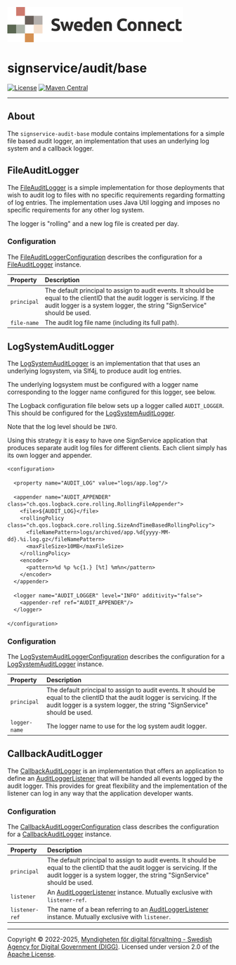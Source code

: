 ![Logo](../../docs/images/sweden-connect.png)


# signservice/audit/base

[![License](https://img.shields.io/badge/License-Apache%202.0-blue.svg)](https://opensource.org/licenses/Apache-2.0) [![Maven Central](https://maven-badges.herokuapp.com/maven-central/se.swedenconnect.signservice/signservice-audit-base/badge.svg)](https://maven-badges.herokuapp.com/maven-central/se.swedenconnect.signservice/signservice-audit-base)

-----

## About

The `signservice-audit-base` module contains implementations for a simple file based audit logger, an implementation that uses an underlying log system and a callback logger.

<a name="file-audit-logger"></a>
## FileAuditLogger

The [FileAuditLogger](https://github.com/swedenconnect/signservice/blob/main/audit/base/src/main/java/se/swedenconnect/signservice/audit/file/FileAuditLogger.java) is a simple implementation for those deployments that wish to audit log to files with no specific requirements regarding formatting of log entries. The implementation uses Java Util logging and imposes no specific requirements for any other log system.

The logger is "rolling" and a new log file is created per day.

### Configuration

The [FileAuditLoggerConfiguration](https://github.com/swedenconnect/signservice/blob/main/audit/base/src/main/java/se/swedenconnect/signservice/audit/file/FileAuditLoggerConfiguration.java) describes the configuration for a [FileAuditLogger](https://github.com/swedenconnect/signservice/blob/main/audit/base/src/main/java/se/swedenconnect/signservice/audit/file/FileAuditLogger.java) instance.

| Property | Description |
| :--- | :--- |
| `principal` | The default principal to assign to audit events. It should be equal to the clientID that the audit logger is servicing. If the audit logger is a system logger, the string "SignService" should be used. | 
| `file-name` | The audit log file name (including its full path). |

<a name="log-system-audit-logger"></a>
## LogSystemAuditLogger

The [LogSystemAuditLogger](https://github.com/swedenconnect/signservice/blob/main/audit/base/src/main/java/se/swedenconnect/signservice/audit/logsystem/LogSystemAuditLogger.java) is an implementation 
that that uses an underlying logsystem, via Slf4j, to produce audit log entries.

The underlying logsystem must be configured with a logger name corresponding to the logger name 
configured for this logger, see below.

The Logback configuration file below sets up a logger called `AUDIT_LOGGER`. This should be
configured for the [LogSystemAuditLogger](https://github.com/swedenconnect/signservice/blob/main/audit/base/src/main/java/se/swedenconnect/signservice/audit/logsystem/LogSystemAuditLogger.java).

Note that the log level should be `INFO`.

Using this strategy it is easy to have one SignService application that produces separate 
audit log files for different clients. Each client simply has its own logger and appender.

```
<configuration>

  <property name="AUDIT_LOG" value="logs/app.log"/>

  <appender name="AUDIT_APPENDER" class="ch.qos.logback.core.rolling.RollingFileAppender">
    <file>${AUDIT_LOG}</file>
    <rollingPolicy class="ch.qos.logback.core.rolling.SizeAndTimeBasedRollingPolicy">
      <fileNamePattern>logs/archived/app.%d{yyyy-MM-dd}.%i.log.gz</fileNamePattern>
      <maxFileSize>10MB</maxFileSize>
    </rollingPolicy>
    <encoder>
      <pattern>%d %p %c{1.} [%t] %m%n</pattern>
    </encoder>
  </appender>

  <logger name="AUDIT_LOGGER" level="INFO" additivity="false">
    <appender-ref ref="AUDIT_APPENDER"/>
  </logger>

</configuration>
```

### Configuration

The [LogSystemAuditLoggerConfiguration](https://github.com/swedenconnect/signservice/blob/main/audit/base/src/main/java/se/swedenconnect/signservice/audit/logsystem/LogSystemAuditLoggerConfiguration.java) describes the configuration for a [LogSystemAuditLogger](https://github.com/swedenconnect/signservice/blob/main/audit/base/src/main/java/se/swedenconnect/signservice/audit/logsystem/LogSystemAuditLogger.java) instance.

| Property | Description |
| :--- | :--- |
| `principal` | The default principal to assign to audit events. It should be equal to the clientID that the audit logger is servicing. If the audit logger is a system logger, the string "SignService" should be used. | 
| `logger-name` | The logger name to use for the log system audit logger. |

<a name="callback-audit-logger"></a>
## CallbackAuditLogger

The [CallbackAuditLogger](https://github.com/swedenconnect/signservice/blob/main/audit/base/src/main/java/se/swedenconnect/signservice/audit/callback/CallbackAuditLogger.java) is an implementation that offers an application
to define an [AuditLoggerListener](https://github.com/swedenconnect/signservice/blob/main/audit/base/src/main/java/se/swedenconnect/signservice/audit/callback/AuditLoggerListener.java) that will be handed all events logged by the
audit logger. This provides for great flexibility and the implementation of the listener can log in any way that the
application developer wants.

### Configuration

The [CallbackAuditLoggerConfiguration](https://github.com/swedenconnect/signservice/blob/main/audit/base/src/main/java/se/swedenconnect/signservice/audit/callback/CallbackAuditLoggerConfiguration.java) class describes the configuration for a [CallbackAuditLogger](https://github.com/swedenconnect/signservice/blob/main/audit/base/src/main/java/se/swedenconnect/signservice/audit/callback/CallbackAuditLogger.java) instance.

| Property | Description |
| :--- | :--- |
| `principal` | The default principal to assign to audit events. It should be equal to the clientID that the audit logger is servicing. If the audit logger is a system logger, the string "SignService" should be used. | 
| `listener` | An [AuditLoggerListener](https://github.com/swedenconnect/signservice/blob/main/audit/base/src/main/java/se/swedenconnect/signservice/audit/callback/AuditLoggerListener.java) instance. Mutually exclusive with `listener-ref`. |
| `listener-ref` | The name of a bean referring to an [AuditLoggerListener](https://github.com/swedenconnect/signservice/blob/main/audit/base/src/main/java/se/swedenconnect/signservice/audit/callback/AuditLoggerListener.java) instance. Mutually exclusive with `listener`. |

-----

Copyright &copy; 2022-2025, [Myndigheten för digital förvaltning - Swedish Agency for Digital Government (DIGG)](http://www.digg.se). Licensed under version 2.0 of the [Apache License](http://www.apache.org/licenses/LICENSE-2.0).
